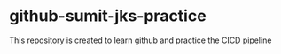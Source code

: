# github-sumit-jks-practice
This repository is created to learn github and practice the CICD pipeline
